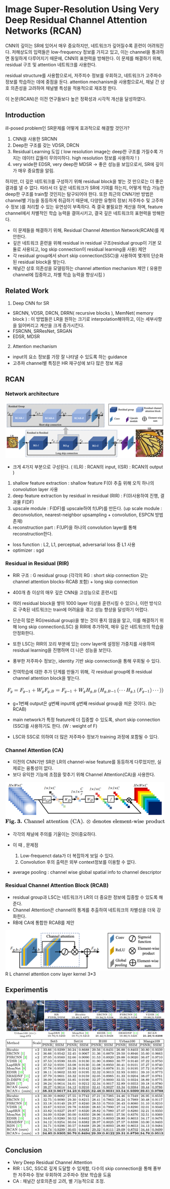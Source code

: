 # Image Super-Resolution Using Very Deep Residual Channel Attention Networks (RCAN)

CNN의 깊이는 SR에 있어서 매우 중요하지만, 네트워크가 깊어질수록 훈련이 어려워진다. 저해상도의 입력들은 low-frequency 정보를 가지고 있고, 
이는 channel을 통과하면 동일하게 다루어지기 때문에, CNN의 표현력을 방해한다. 이 문제를 해결하기 위해, residual 구조 및 attention 네트워크를 사용한다.

residual structure를 사용함으로서, 저주피수 정보를 우회하고, 네트워크가 고주파수 정보를 학습하는 데에 중점을 둔다.
attention mechanism을 사용함으로서, 채널 간 상호 의존성을 고려하여 채널별 특성을 적용적으로 재조정 한다.

이 논문(RCAN)은 이전 연구들보다 높은 정확성과 시각적 개선을 달성하였다.

## Introduction

ill-posed problem인 SR문제를 어떻게 효과적으로 해결할 것인가? 
1. CNN을 사용한 SRCNN
2. Deep한 구조를 갖는 VDSR, DRCN
3. Residual Learning 도입 ( low resolution image는 deep한 구조를 가질수록 가지는 데이터 값들이 무의미하다. high resolution 정보를 사용하자 ! )
4. very wide한 EDSR, very deep한 MDSR -> 좋은 성능을 보임으로서, SR에 깊이가 매우 중요함을 알림.

하지만, 더 깊은 네트워크를 구성하기 위해 residual block을 쌓는 것 만으로는 더 좋은 결과를 낼 수 없다.
따라서 더 깊은 네트워크가 SR에 기여를 하는지, 어떻게 학습 가능한 deep한 구조를 train할 것인지는 탐구되어야 한다.
또한 최근의 CNN기반 방법은 channel별 기능을 동등하게 취급하기 때문에, 다양한 유형의 정보( 저주파수 및 고주파수 정보 )를 처리할 수 있는 유연성이 부족하다.
즉 결국 불필요한 계산을 하며, feature channel에서 차별적인 학습 능력을 결여시키고, 결국 깊은 네트워크의 표현력을 방해한다.

- 이 문제들을 해결하기 위해, Residual Channel Attention Network(RCAN)를 제안한다.
- 깊은 네트워크 훈련을 위해 residual in residual 구조(residual group이 기본 모듈로 사용되고, log skip connection이 residual learning을 사용) 제안
- 각 residual group에서 short skip connection(SSC)을 사용하여 몇개의 단순화된 residual block을 쌓는다.
- 채널간 상호 의존성을 모델링하는 channel attention mechanism 제안 ( 유용한 channel에 집중하고, 차별 학습 능력을 향상시킴 )


## Related Work

1. Deep CNN for SR
- SRCNN, VDSR, DRCN, DRRN( recursive blocks ), MemNet( memory block ) : 이 방법들은 LR을 원하는 크기로 interpolation해야하고, 이는 세부사항을 잃어버리고 계산을 크게 증가시킨다.
- FSRCNN, SRResNet, SRGAN
- EDSR, MDSR

2. Attention mechanism
- input의 요소 정보를 가장 잘 나타낼 수 있도록 하는 guidance
- 고추파 channel별 특징은 HR 재구성에 보다 많은 정보 제공

## RCAN
### Network architecture
![RCAN structure](./images/RCAN.png)
- 크게 4가지 부분으로 구성된다. (  I(LR) : RCAN의 input,  I(SR) : RCAN의 output )
1. shallow feature extraction : shallow feature F(0) 추출 위해 오직 하나의 convolution layer 사용
2. deep feature extraction by residual in residual (RIR) : F(0)사용하여 진행, 결과물 F(DF)
3. upscale module : F(DF)를 upscale하여 f(UP)를 만든다. (up scale module : deconvolution, nearest-neighbor upsampling + convolution, ESPCN 방법 존재)
4. reconstruction part : F(UP)을 하나의 convolution layer를 통해 reconstruction한다.   

- loss function : L2, L1, perceptual, adversarial loss 중 L1 사용
- optimizer : sgd

### Residual in Residual (RIR)
- RIR 구조 : G residual group (각각의 RG : short skip connection 갖는 channel attention blocks-RCAB 포함) + long skip connection

- 400개 층 이상의 매우 깊은 CNN을 고성능으로 훈련시킴
- 여러 residual block을 쌓아 1000 layer 이상을 훈련시킬 수 있으나, 이런 방식으로 구축된 네트워크는 train에 어려움을 겪고 성능 향상을 달성하기 어렵다.

- 단순히 많은 RG(residual group)을 쌓는 것이 좋지 않음을 알고, 이를 해결하기 위해 long skip connection(LSC) 을 RIR에 추가하여, 매우 깊은 네트워크의 학습을 안정화한다.
- 또한 LSC는 RIR의 꼬리 부분에 있는 conv layer에 설정된 가중치를 사용하여 residual learning을 진행하며 더 나은 성능을 보인다.
- 풍부한 저주파수 정보는, identity 기반 skip connection을 통해 우회될 수 있다.
- 잔여학습에 대한 추가 단계를 만들기 위해, 각 residual group에 B residual channel attention block을 쌓는다.

![RIR](./images/RIR.png)
- g+1번째 output은 g번째 input에 g번째 residual group을 씌운 것이다. (b는 RCAB)
- main network가 특정 feature에 더 집중할 수 있도록, short skip connection (SSC)를 사용하기도 한다. (W : weight of F)

- LSC와 SSC로 의하여 더 많은 저주파수 정보가 training 과정에 포함될 수 있다.

### Channel Attention (CA)
- 이전의 CNN기반 SR은 LR의 channel-wise feature를 동등하게 다루었지만, 실제로는 융통성이 없다.
- 보다 유익한 기능에 초점을 맞추기 위해 Channel Attention(CA)을 사용한다.

![ChannelAttention](./images/ChannelAttention.png)

- 각각의 채널에 주의를 기울이는 것이중요하다. 
- 이 때 , 문제점
    1. Low-frequenct data가 더 복잡하게 보일 수 있다.
    2.  Convolution 후의 출력은 외부 context정보를 이용할 수 없다.

- average pooling : channel wise global spatial info to channel descriptor


### Residual Channel Attention Block (RCAB)
- residual group과 LSC는 네트워크가 LR의 더 중요한 정보에 집중할 수 있도록 해준다. 
- Channel Attention은 channel의 통계를 추출하여 네트워크의 차별성을 더욱 강화한다.
- RB에 CA에 통합한 RCAB를 제안

![RCAB](./images/RCAB.png)
R L channel attention
conv layer kernel 3*3

## Experimentis

![RCAN](./images/RCAN_result.png)
![RCAN](./images/RCAN_PSNR.png)


## Conclusion

- Very Deep Residual Channel Attention
- RIR : LSC, SSC로  깊게 도달할 수 있게함, 다수의 skip connection을 통해 풍부한 저주파수 정보 우회하여 고주파수 정보 학습을 도움
- CA : 채널간 상호의존성 고려, 별 기능적으로 조정.

